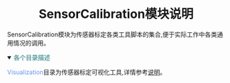 # <div align="center">SensorCalibration模块说明</div>

SensorCalibration模块为传感器标定各类工具脚本的集合,便于实际工作中各类通用情况的调用。

<details open>
<summary><b><font color=CadetBlue >各个目录描述</font></b></summary>
  
<font color=CornflowerBlue>Visualization</font>目录为传感器标定可视化工具,详情参考<a href='./Visualization/README.md'>说明</a>。  
</details>